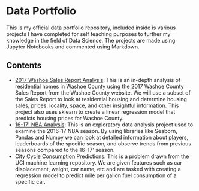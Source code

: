 # Data Portfolio
This is my official data portfolio repository, included inside is various projects I have completed for self teaching purposes to further my knowledge in the field of Data Science. The projects are made using Jupyter Notebooks and commented using Markdown.
## Contents
- [2017 Washoe Sales Report Analysis](https://github.com/justingill/Data-Portfolio/blob/master/WashoeSalesReport2017.ipynb): This is an in-depth analysis of residential homes in Washoe County using the 2017 Washoe County Sales Report from the Washoe County website. We will use a subset of the Sales Report to look at residential housing and determine housing sales, prices, locality, space, and other insightful information. This project also uses sklearn to create a linear regression model that predicts housing prices for Washoe County.
- [16-17' NBA Analysis](https://github.com/justingill/Data-Portfolio/blob/master/NBA_Analysis.ipynb): This is an exploratory data analysis project used to examine the 2016-17 NBA season. By using libraries like Seaborn, Pandas and Numpy we can look at detailed information about players, leaderboards of the specific season, and observe trends from previous seasons compared to the 16-17' season.
- [City Cycle Consumption Predictions](https://github.com/justingill/Data-Portfolio/blob/master/City_Cycle_Consumption.ipynb): This is a problem drawn from the UCI machine learning repository. We are given features such as car displacement, weight, car name, etc and are tasked with creating a regression model to predict mile per gallon fuel consumption of a specific car. 
